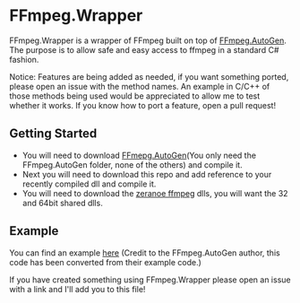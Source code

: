 # FFmpeg.Wrapper
FFmpeg.Wrapper is a wrapper of FFmpeg built on top of [FFmpeg.AutoGen](https://github.com/Ruslan-B/FFmpeg.AutoGen). The purpose is to allow safe and easy access to ffmpeg in a standard C# fashion. 

Notice: Features are being added as needed, if you want something ported, please open an issue with the method names. An example in C/C++ of those methods being used would be appreciated to allow me to test whether it works. If you know how to port a feature, open a pull request!

## Getting Started
- You will need to download [FFmepg.AutoGen](https://github.com/Ruslan-B/FFmpeg.AutoGen)(You only need the FFmpeg.AutoGen folder, none of the others) and compile it.
- Next you will need to download this repo and add reference to your recently compiled dll and compile it.
- You will need to download the [zeranoe ffmpeg](https://ffmpeg.zeranoe.com/builds/) dlls, you will want the 32 and 64bit shared dlls. 

## Example
You can find an example [here](https://gist.github.com/csnewman/1459ed8c95632a5f22bb52b2f6c19f4a)
(Credit to the FFmpeg.AutoGen author, this code has been converted from their example code.)

If you have created something using FFmpeg.Wrapper please open an issue with a link and I'll add you to this file!
